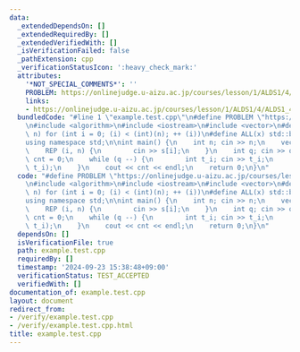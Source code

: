 ```yaml
---
data:
  _extendedDependsOn: []
  _extendedRequiredBy: []
  _extendedVerifiedWith: []
  _isVerificationFailed: false
  _pathExtension: cpp
  _verificationStatusIcon: ':heavy_check_mark:'
  attributes:
    '*NOT_SPECIAL_COMMENTS*': ''
    PROBLEM: https://onlinejudge.u-aizu.ac.jp/courses/lesson/1/ALDS1/4/ALDS1_4_B
    links:
    - https://onlinejudge.u-aizu.ac.jp/courses/lesson/1/ALDS1/4/ALDS1_4_B
  bundledCode: "#line 1 \"example.test.cpp\"\n#define PROBLEM \"https://onlinejudge.u-aizu.ac.jp/courses/lesson/1/ALDS1/4/ALDS1_4_B\"\
    \n#include <algorithm>\n#include <iostream>\n#include <vector>\n#define REP(i,\
    \ n) for (int i = 0; (i) < (int)(n); ++ (i))\n#define ALL(x) std::begin(x), std::end(x)\n\
    using namespace std;\n\nint main() {\n    int n; cin >> n;\n    vector<int> s(n);\n\
    \    REP (i, n) {\n        cin >> s[i];\n    }\n    int q; cin >> q;\n    int\
    \ cnt = 0;\n    while (q --) {\n        int t_i; cin >> t_i;\n        cnt += binary_search(ALL(s),\
    \ t_i);\n    }\n    cout << cnt << endl;\n    return 0;\n}\n"
  code: "#define PROBLEM \"https://onlinejudge.u-aizu.ac.jp/courses/lesson/1/ALDS1/4/ALDS1_4_B\"\
    \n#include <algorithm>\n#include <iostream>\n#include <vector>\n#define REP(i,\
    \ n) for (int i = 0; (i) < (int)(n); ++ (i))\n#define ALL(x) std::begin(x), std::end(x)\n\
    using namespace std;\n\nint main() {\n    int n; cin >> n;\n    vector<int> s(n);\n\
    \    REP (i, n) {\n        cin >> s[i];\n    }\n    int q; cin >> q;\n    int\
    \ cnt = 0;\n    while (q --) {\n        int t_i; cin >> t_i;\n        cnt += binary_search(ALL(s),\
    \ t_i);\n    }\n    cout << cnt << endl;\n    return 0;\n}\n"
  dependsOn: []
  isVerificationFile: true
  path: example.test.cpp
  requiredBy: []
  timestamp: '2024-09-23 15:38:48+09:00'
  verificationStatus: TEST_ACCEPTED
  verifiedWith: []
documentation_of: example.test.cpp
layout: document
redirect_from:
- /verify/example.test.cpp
- /verify/example.test.cpp.html
title: example.test.cpp
---
```

